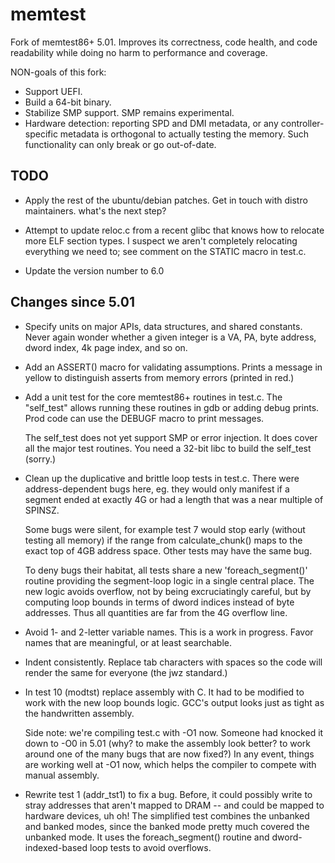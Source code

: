 # memtest

Fork of memtest86+ 5.01. Improves its correctness, code health, and code
readability while doing no harm to performance and coverage.

NON-goals of this fork:
 - Support UEFI.
 - Build a 64-bit binary.
 - Stabilize SMP support. SMP remains experimental.
 - Hardware detection: reporting SPD and DMI metadata, or any controller-
   specific metadata is orthogonal to actually testing the memory. Such
   functionality can only break or go out-of-date.


## TODO

 - Apply the rest of the ubuntu/debian patches.
   Get in touch with distro maintainers. what's the next step?

 - Attempt to update reloc.c from a recent glibc that knows how
   to relocate more ELF section types. I suspect we aren't completely
   relocating everything we need to; see comment on the STATIC
   macro in test.c.

 - Update the version number to 6.0


## Changes since 5.01

 - Specify units on major APIs, data structures, and shared constants.
   Never again wonder whether a given integer is a VA, PA, byte address,
   dword index, 4k page index, and so on.

 - Add an ASSERT() macro for validating assumptions. Prints a message
   in yellow to distinguish asserts from memory errors (printed in red.)

 - Add a unit test for the core memtest86+ routines in test.c. The
   "self_test" allows running these routines in gdb or adding debug
   prints. Prod code can use the DEBUGF macro to print messages.

   The self\_test does not yet support SMP or error injection. It does
   cover all the major test routines. You need a 32-bit libc to build
   the self_test (sorry.)

 - Clean up the duplicative and brittle loop tests in test.c. There were
   address-dependent bugs here, eg. they would only manifest if a segment
   ended at exactly 4G or had a length that was a near multiple of SPINSZ.

   Some bugs were silent, for example test 7 would stop early (without
   testing all memory) if the range from calculate_chunk() maps to the
   exact top of 4GB address space. Other tests may have the same bug.

   To deny bugs their habitat, all tests share a new 'foreach_segment()'
   routine providing the segment-loop logic in a single central place.
   The new logic avoids overflow, not by being excruciatingly careful,
   but by computing loop bounds in terms of dword indices instead of
   byte addresses. Thus all quantities are far from the 4G overflow line.

 - Avoid 1- and 2-letter variable names. This is a work in progress.
   Favor names that are meaningful, or at least searchable.

 - Indent consistently. Replace tab characters with spaces so the code will
   render the same for everyone (the jwz standard.)

 - In test 10 (modtst) replace assembly with C. It had to be modified to
   work with the new loop bounds logic. GCC's output looks just as tight
   as the handwritten assembly.

   Side note: we're compiling test.c with -O1 now. Someone had knocked it
   down to -O0 in 5.01 (why? to make the assembly look better? to
   work around one of the many bugs that are now fixed?) In any event,
   things are working well at -O1 now, which helps the compiler to
   compete with manual assembly.

 - Rewrite test 1 (addr\_tst1) to fix a bug. Before, it could possibly
   write to stray addresses that aren't mapped to DRAM -- and could be
   mapped to hardware devices, uh oh! The simplified test combines
   the unbanked and banked modes, since the banked mode pretty much
   covered the unbanked mode. It uses the foreach_segment() routine
   and dword-indexed-based loop tests to avoid overflows.
